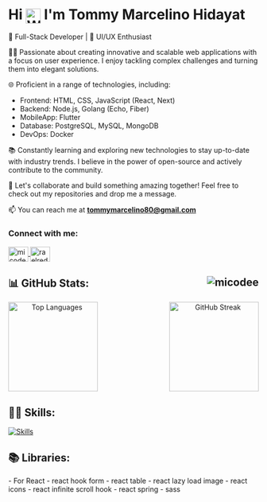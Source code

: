 <h1>Hi <img src="https://user-images.githubusercontent.com/18350557/176309783-0785949b-9127-417c-8b55-ab5a4333674e.gif" alt="Waving Hand" style="width: 30px; vertical-align: middle;"> I'm Tommy Marcelino Hidayat</h1>


🚀 Full-Stack Developer | 🎨 UI/UX Enthusiast

👨‍💻 Passionate about creating innovative and scalable web applications with a focus on user experience. I enjoy tackling complex challenges and turning them into elegant solutions. 

🌐 Proficient in a range of technologies, including:
   - Frontend: HTML, CSS, JavaScript (React, Next)
   - Backend: Node.js, Golang (Echo, Fiber)
   - MobileApp: Flutter
   - Database: PostgreSQL, MySQL, MongoDB
   - DevOps: Docker

📚 Constantly learning and exploring new technologies to stay up-to-date with industry trends. I believe in the power of open-source and actively contribute to the community.

🎯 Let's collaborate and build something amazing together! Feel free to check out my repositories and drop me a message.

📫 You can reach me at **tommymarcelino80@gmail.com**

<h3 align="left">Connect with me:</h3>
<p align="left">
<a href="linkedin.com/in/tommy16" target="blank">
  <img align="center" src="https://raw.githubusercontent.com/rahuldkjain/github-profile-readme-generator/master/src/images/icons/Social/linked-in-alt.svg" alt="micodee" height="30" width="40" />
</a>
<a href="https://instagram.com/micodeee" target="blank">
  <img align="center" src="https://raw.githubusercontent.com/rahuldkjain/github-profile-readme-generator/master/src/images/icons/Social/instagram.svg" alt="raelredd" height="30" width="40" />
</a>
</p>

<h2 align="left">📊 GitHub Stats: <img align="right" src="https://komarev.com/ghpvc/?username=micodee&label=Profile%20views&color=0e75b6&style=flat" alt="micodee" /></h2>
<div align="center" style="display: flex; justify-content: space-between; align-items: center;">
<img height="180" src="https://github-readme-stats.vercel.app/api/top-langs/?username=micodee&theme=radical&hide_border=true&include_all_commits=true&count_private=false&layout=compact" alt="Top Languages">
<img height="180" src="https://github-readme-streak-stats.herokuapp.com/?user=micodee&theme=radical&hide_border=true" alt="GitHub Streak">
</div>

<h2 align="left">👨‍💻 Skills:</h2>
<!-- <p align="left">
<a href="https://developer.mozilla.org/en-US/docs/Glossary/HTML5" target="_blank" rel="noreferrer"><img src="https://raw.githubusercontent.com/danielcranney/readme-generator/main/public/icons/skills/html5-colored.svg" width="36" height="36" alt="HTML5" /></a>
<a href="https://www.w3.org/TR/CSS/#css" target="_blank" rel="noreferrer"><img src="https://raw.githubusercontent.com/danielcranney/readme-generator/main/public/icons/skills/css3-colored.svg" width="36" height="36" alt="CSS3" /></a>
<a href="https://developer.mozilla.org/en-US/docs/Web/JavaScript" target="_blank" rel="noreferrer"><img src="https://raw.githubusercontent.com/danielcranney/readme-generator/main/public/icons/skills/javascript-colored.svg" width="36" height="36" alt="Javascript" /></a>
<a href="https://reactjs.org/" target="_blank" rel="noreferrer"><img src="https://raw.githubusercontent.com/danielcranney/readme-generator/main/public/icons/skills/react-colored.svg" width="36" height="36" alt="React" /></a>
<a href="https://nextjs.org/docs" target="_blank" rel="noreferrer"><img src="https://raw.githubusercontent.com/danielcranney/readme-generator/main/public/icons/skills/nextjs-colored.svg" width="36" height="36" alt="NextJs" /></a>
<a href="https://www.flutter.com/" target="_blank" rel="noreferrer"><img src="https://raw.githubusercontent.com/danielcranney/readme-generator/main/public/icons/skills/flutter-colored.svg" width="36" height="36" alt="Flutter" /></a>
<a href="https://sass-lang.com/" target="_blank" rel="noreferrer"><img src="https://raw.githubusercontent.com/danielcranney/readme-generator/main/public/icons/skills/sass-colored.svg" width="36" height="36" alt="SASS" /></a>
<a href="https://mui.com/" target="_blank" rel="noreferrer"><img src="https://raw.githubusercontent.com/danielcranney/readme-generator/main/public/icons/skills/materialui-colored.svg" width="36" height="36" alt="Material UI" /></a>
<a href="https://getbootstrap.com/" target="_blank" rel="noreferrer"><img src="https://raw.githubusercontent.com/danielcranney/readme-generator/main/public/icons/skills/bootstrap-colored.svg" width="36" height="36" alt="Bootstrap" /></a>
<a href="https://tailwindcss.com/" target="_blank" rel="noreferrer"><img src="https://raw.githubusercontent.com/danielcranney/readme-generator/main/public/icons/skills/tailwindcss-colored.svg" width="36" height="36" alt="TailwindCSS" /></a>
<a href="https://redux.js.org/" target="_blank" rel="noreferrer"><img src="https://raw.githubusercontent.com/danielcranney/readme-generator/main/public/icons/skills/redux-colored.svg" width="36" height="36" alt="Redux" /></a>
<a href="https://golang.org" target="_blank" rel="noreferrer"><img src="https://raw.githubusercontent.com/danielcranney/readme-generator/main/public/icons/skills/go-colored.svg" width="36" height="36" alt="Golang" /></a>
<a href="https://nodejs.org/en/" target="_blank" rel="noreferrer"><img src="https://raw.githubusercontent.com/danielcranney/readme-generator/main/public/icons/skills/nodejs-colored.svg" width="36" height="36" alt="NodeJS" /></a>
<a href="https://expressjs.com/" target="_blank" rel="noreferrer"><img src="https://raw.githubusercontent.com/danielcranney/readme-generator/main/public/icons/skills/express-colored.svg" width="36" height="36" alt="Express" /></a>
<a href="https://docker.com/" target="_blank" rel="noreferrer"><img src="https://raw.githubusercontent.com/danielcranney/readme-generator/main/public/icons/skills/docker-colored.svg" width="36" height="36" alt="Docker" /></a>
<a href="https://www.postgresql.org" target="_blank" rel="noreferrer"> <img src="https://raw.githubusercontent.com/devicons/devicon/master/icons/postgresql/postgresql-original-wordmark.svg" alt="postgresql" width="36" height="36"/> </a>
<a href="https://www.mongodb.com/" target="_blank" rel="noreferrer"> <img src="https://raw.githubusercontent.com/devicons/devicon/master/icons/mongodb/mongodb-original-wordmark.svg" alt="mongodb" width="36" height="36"/> </a> <a href="https://www.mysql.com/" target="_blank" rel="noreferrer"> <img src="https://raw.githubusercontent.com/devicons/devicon/master/icons/mysql/mysql-original-wordmark.svg" alt="mysql" width="36" height="36"/> </a>
<a href="https://postman.com" target="_blank" rel="noreferrer"> <img src="https://www.vectorlogo.zone/logos/getpostman/getpostman-icon.svg" alt="postman" width="36" height="36"/> </a>
<a href="https://www.figma.com/" target="_blank" rel="noreferrer"><img src="https://raw.githubusercontent.com/danielcranney/readme-generator/main/public/icons/skills/figma-colored.svg" width="36" height="36" alt="Figma" /></a>
</p> -->

<a href="https://github.com/micodee" target="_blank" rel="noreferrer"><img src="https://skillicons.dev/icons?i=html,css,js,react,nextjs,flutter,sass,materialui,bootstrap,tailwind,redux,go,nodejs,express,docker,postgres,mysql,mongodb,postman,figma&perline=20&theme=dark" alt="Skills" /></a>

<h2 align="left">📚 Libraries:</h2>
- For React
   - react hook form
   - react table
   - react lazy load image
   - react icons
   - react infinite scroll hook
   - react spring
   - sass


<!--
https://github.com/tandpfun/skill-icons
---
[![](https://visitcount.itsvg.in/api?id=micodee&icon=0&color=0)](https://visitcount.itsvg.in)
**micodee/micodee** is a ✨ _special_ ✨ repository because its `README.md` (this file) appears on your GitHub profile.

Here are some ideas to get you started:

- 🔭 I’m currently working on ...
- 🌱 I’m currently learning ...
- 👯 I’m looking to collaborate on ...
- 🤔 I’m looking for help with ...
- 💬 Ask me about ...
- 📫 How to reach me: ...
- 😄 Pronouns: ...
- ⚡ Fun fact: ...
-->
